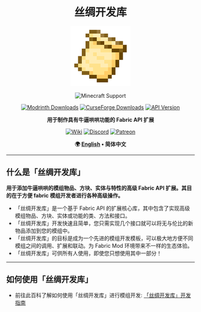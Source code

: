 <!--suppress HtmlDeprecatedAttribute -->
<div align="center">

# 丝绸开发库

<img src="../img/icon.png" alt="Logo" width="160" height="160" />

![Minecraft Support](https://img.shields.io/badge/MC_支持版本-1.20_~_1.20.4-52A535.svg?style=for-the-badge)

[![Modrinth Downloads](https://img.shields.io/modrinth/dt/3je4UK0t?style=flat-square&logo=modrinth&color=66D676)](https://modrinth.com/mod/silk-api)
[![CurseForge Downloads](https://img.shields.io/curseforge/dt/902155?style=flat-square&logo=curseforge&color=E06D44)](https://www.curseforge.com/minecraft/mc-mods/silk-api)
[![API Version](https://img.shields.io/modrinth/v/3je4UK0t?style=flat-square&logo=github&color=FFFFFF)](https://github.com/Silk-MC/Silk-API)

**用于制作具有牛逼哄哄功能的 Fabric API 扩展**

[![Wiki](https://img.shields.io/badge/WIKI-444444?style=for-the-badge&logo=wikipedia&logoColor=FFFFFF)](https://silk-mc.gitbook.io/silk-api)
[![Discord](https://img.shields.io/badge/DISCORD-5865F2?style=for-the-badge&logo=discord&logoColor=FFFFFF)](https://discord.com/invite/ZJuQyH2RBz)
[![Patreon](https://img.shields.io/badge/PATREON-FF424D?style=for-the-badge&logo=patreon&logoColor=FFFFFF)](https://www.patreon.com/GameGeek_Saikel)

**🌍 [English](README.en_us.md) • 简体中文**

</div>

---

## 什么是「丝绸开发库」

**用于添加牛逼哄哄的模组物品、方块、实体与特性的高级 Fabric API 扩展。其目的在于方便 fabric 模组开发者进行各种高级操作。**

- 「丝绸开发库」是一个基于 Fabric API 的扩展核心库，其中包含了实现高级模组物品、方块、实体或功能的类、方法和接口。
- 「丝绸开发库」开发快速且简单，您只需实现几个接口就可以将无与伦比的新物品添加到您的模组中。
- 「丝绸开发库」的目标是成为一个先进的模组开发模板，可以极大地方便不同模组之间的调用、扩展和联动。为 Fabric Mod 环境带来不一样的生态体验。
- 「丝绸开发库」可供所有人使用，即使您只想使用其中一部分！

---

## 如何使用「丝绸开发库」

- 前往此百科了解如何使用「丝绸开发库」进行模组开发: [「丝绸开发库」开发指南](https://silk-mc.gitbook.io/silk-api)
